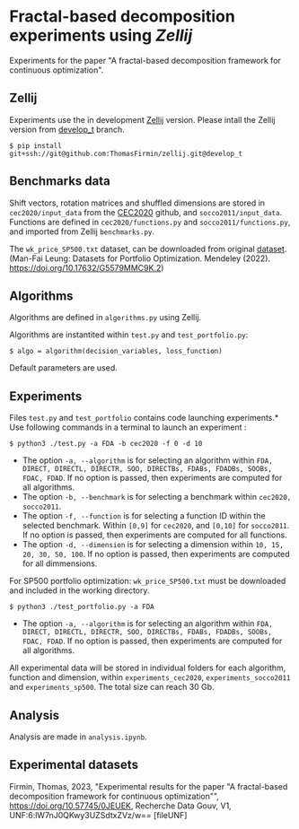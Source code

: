 # Fractal-based decomposition experiments using *Zellij*
Experiments for the paper "A fractal-based decomposition framework for continuous optimization".

## Zellij

Experiments use the in development [Zellij](https://github.com/ThomasFirmin/zellij/) version.
Please intall the Zellij version from [develop_t](https://github.com/ThomasFirmin/zellij/tree/develop_t) branch.

```
$ pip install git+ssh://git@github.com:ThomasFirmin/zellij.git@develop_t
```

## Benchmarks data

Shift vectors, rotation matrices and shuffled dimensions are stored in `cec2020/input_data` from the [CEC2020](https://github.com/P-N-Suganthan/2020-Bound-Constrained-Opt-Benchmark) github, and `socco2011/input_data`.
Functions are defined in `cec2020/functions.py` and `socco2011/functions.py`, and imported from Zellij `benchmarks.py`.

The `wk_price_SP500.txt` dataset, can be downloaded from  original [dataset](https://data.mendeley.com/datasets/g5579mmc9k/2).
(Man-Fai Leung: Datasets for Portfolio Optimization. Mendeley (2022). https://doi.org/10.17632/G5579MMC9K.2)

## Algorithms

Algorithms are defined in `algorithms.py` using Zellij.

Algorithms are instantited within `test.py` and `test_portfolio.py`:
```
$ algo = algorithm(decision_variables, loss_function)
```
Default parameters are used.

## Experiments

Files `test.py` and `test_portfolio` contains code launching experiments.*
Use following commands in a terminal to launch an experiment :
```
$ python3 ./test.py -a FDA -b cec2020 -f 0 -d 10
```
- The option `-a, --algorithm` is for selecting an algorithm within `FDA, DIRECT, DIRECTL, DIRECTR, SOO, DIRECTBs, FDABs, FDADBs, SOOBs, FDAC, FDAD`. If no option is passed, then experiments are computed for all algorithms.
- The option `-b, --benchmark` is for selecting a benchmark within `cec2020, socco2011`.
- The option `-f, --function` is for selecting a function ID within the selected benchmark. Within `[0,9]` for `cec2020`, and `[0,10]` for `socco2011`. If no option is passed, then experiments are computed for all functions.
- The option `-d, --dimension` is for selecting a dimension within `10, 15, 20, 30, 50, 100`. If no option is passed, then experiments are computed for all dimmensions.

For SP500 portfolio optimization:
`wk_price_SP500.txt` must be downloaded and included in the working directory.
```
$ python3 ./test_portfolio.py -a FDA
```
- The option `-a, --algorithm` is for selecting an algorithm within `FDA, DIRECT, DIRECTL, DIRECTR, SOO, DIRECTBs, FDABs, FDADBs, SOOBs, FDAC, FDAD`. If no option is passed, then experiments are computed for all algorithms.

All experimental data will be stored in individual folders for each algorithm, function and dimension, within `experiments_cec2020`, `experiments_socco2011` and `experiments_sp500`.
The total size can reach 30 Gb.

## Analysis

Analysis are made in `analysis.ipynb`.

## Experimental datasets
Firmin, Thomas, 2023, "Experimental results for the paper "A fractal-based decomposition framework for continuous optimization"", https://doi.org/10.57745/0JEUEK, Recherche Data Gouv, V1, UNF:6:lW7nJ0QKwy3UZSdtxZVz/w== [fileUNF] 
